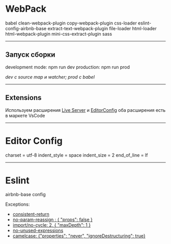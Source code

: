 # WebPaсk

 babel
 clean-webpack-plugin
 copy-webpack-plugin
 css-loader
 eslint-config-airbnb-base
 extract-text-webpack-plugin
 file-loader
 html-loader
 html-webpack-plugin
 mini-css-extract-plugin
 sass

---
## Запуск сборки 

development mode: npm run dev
production: npm run prod

_dev с source map и watcher;
prod с babel_

---
## Extensions

Используем расширения [Live Server](https://github.com/ritwickdey/vscode-live-server.git) и [EditorConfig](https://github.com/editorconfig/editorconfig-vscode.git) оба расширения есть в маркете VsCode

----
# Editor Config

 charset = utf-8
 indent_style = space
 indent_size = 2
 end_of_line = lf

---
# Eslint

airbnb-base config

Exceptions:
- [consistent-return](https://eslint.org/docs/rules/consistent-return)
- [no-param-reassign : { "props": false }](https://eslint.org/docs/rules/no-param-reassign)
- [import/no-cycle: 2, { "maxDepth": 1 }](https://github.com/benmosher/eslint-plugin-import/blob/v2.20.1/docs/rules/no-cycle.md)
- [no-unused-expressions](https://eslint.org/docs/rules/no-unused-expressions)
- [camelcase: {"properties": "never", "ignoreDestructuring": true}](https://eslint.org/docs/rules/camelcase)
